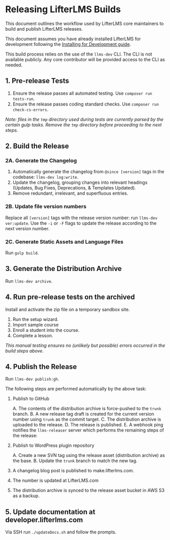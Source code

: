 Releasing LifterLMS Builds
==========================

This document outlines the workflow used by LifterLMS core maintainers to build and publish LifterLMS releases.

This document assumes you have already installed LifterLMS for development following the [Installing for Development guide](./installing.md).

This build process relies on the use of the `llms-dev` CLI. The CLI is not available publicly. Any core contributor will be provided access to the CLI as needed.


## 1. Pre-release Tests

1. Ensure the release passes all automated testing. Use `composer run tests-run`.
2. Ensure the release passes coding standard checks. Use `composer run check-cs-errors`.

_Note: files in the `tmp` directory used during tests are currently parsed by the certain gulp tasks. Remove the `tmp` directory before proceeding to the next steps._


## 2. Build the Release

### 2A. Generate the Changelog

1. Automatically generate the changelog from `@since [version]` tags in the codebase: `llms-dev log:write`.
2. Update the changelog, grouping changes into relevant headings (Updates, Bug Fixes, Deprecations, & Templates Updated).
3. Remove redundant, irrelevant, and superfluous entries.

### 2B. Update file version numbers

Replace all `[version]` tags with the release version number: run `llms-dev ver:update`. Use the `-i` or `-F` flags to update the release according to the next version number.

### 2C. Generate Static Assets and Language Files

Run `gulp build`.


## 3. Generate the Distribution Archive

Run `llms-dev archive`.


## 4. Run pre-release tests on the archived

Install and activate the zip file on a temporary sandbox site.

  1. Run the setup wizard.
  2. Import sample course
  3. Enroll a student into the course.
  4. Complete a lesson.

_This manual testing ensures no (unlikely but possible) errors occurred in the build steps above._


## 4. Publish the Release

Run `llms-dev publish:gh`.

The following steps are performed automatically by the above task:

1. Publish to GitHub

    A. The contents of the distribution archive is force-pushed to the `trunk` branch.
    B. A new release tag draft is created for the current version number using `trunk` as the commit target.
    C. The distribution archive is uploaded to the release.
    D. The release is published.
    E. A webhook ping notifies the `llms-releaser` server which performs the remaining steps of the release:

2. Publish to WordPress plugin repository

    A. Create a new SVN tag using the release asset (distribution archive) as the base.
    B. Update the `trunk` branch to match the new tag.

3. A changelog blog post is published to make.lifterlms.com.

4. The number is updated at LifterLMS.com

5. The distribution archive is synced to the release asset bucket in AWS S3 as a backup.


## 5. Update documentation at developer.lifterlms.com

Via SSH run `./updateDocs.sh` and follow the prompts.
